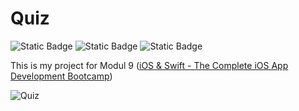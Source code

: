 # Quiz

![Static Badge](https://img.shields.io/badge/UIKit-blue)
![Static Badge](https://img.shields.io/badge/MVC-green)
![Static Badge](https://img.shields.io/badge/No_Storyboard-red)

This is my project for Modul 9 ([iOS & Swift - The Complete iOS App Development Bootcamp](https://www.udemy.com/course/ios-13-app-development-bootcamp/))

![Quiz](https://github.com/DmitriyLubov/Quizzler/assets/120353183/e7138596-1324-462e-816e-4bbf2d15c1ee)
